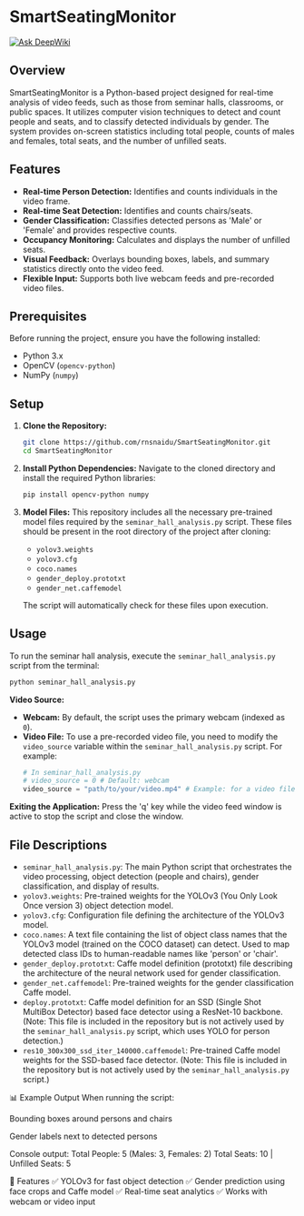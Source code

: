 # SmartSeatingMonitor
[![Ask DeepWiki](https://devin.ai/assets/askdeepwiki.png)](https://deepwiki.com/rnsnaidu/SmartSeatingMonitor.git)

## Overview

SmartSeatingMonitor is a Python-based project designed for real-time analysis of video feeds, such as those from seminar halls, classrooms, or public spaces. It utilizes computer vision techniques to detect and count people and seats, and to classify detected individuals by gender. The system provides on-screen statistics including total people, counts of males and females, total seats, and the number of unfilled seats.

## Features

*   **Real-time Person Detection:** Identifies and counts individuals in the video frame.
*   **Real-time Seat Detection:** Identifies and counts chairs/seats.
*   **Gender Classification:** Classifies detected persons as 'Male' or 'Female' and provides respective counts.
*   **Occupancy Monitoring:** Calculates and displays the number of unfilled seats.
*   **Visual Feedback:** Overlays bounding boxes, labels, and summary statistics directly onto the video feed.
*   **Flexible Input:** Supports both live webcam feeds and pre-recorded video files.

## Prerequisites

Before running the project, ensure you have the following installed:

*   Python 3.x
*   OpenCV (`opencv-python`)
*   NumPy (`numpy`)

## Setup

1.  **Clone the Repository:**
    ```bash
    git clone https://github.com/rnsnaidu/SmartSeatingMonitor.git
    cd SmartSeatingMonitor
    ```

2.  **Install Python Dependencies:**
    Navigate to the cloned directory and install the required Python libraries:
    ```bash
    pip install opencv-python numpy
    ```

3.  **Model Files:**
    This repository includes all the necessary pre-trained model files required by the `seminar_hall_analysis.py` script. These files should be present in the root directory of the project after cloning:
    *   `yolov3.weights`
    *   `yolov3.cfg`
    *   `coco.names`
    *   `gender_deploy.prototxt`
    *   `gender_net.caffemodel`

    The script will automatically check for these files upon execution.

## Usage

To run the seminar hall analysis, execute the `seminar_hall_analysis.py` script from the terminal:

```bash
python seminar_hall_analysis.py
```

**Video Source:**
*   **Webcam:** By default, the script uses the primary webcam (indexed as `0`).
*   **Video File:** To use a pre-recorded video file, you need to modify the `video_source` variable within the `seminar_hall_analysis.py` script. For example:
    ```python
    # In seminar_hall_analysis.py
    # video_source = 0 # Default: webcam
    video_source = "path/to/your/video.mp4" # Example: for a video file
    ```

**Exiting the Application:**
Press the 'q' key while the video feed window is active to stop the script and close the window.

## File Descriptions

*   `seminar_hall_analysis.py`: The main Python script that orchestrates the video processing, object detection (people and chairs), gender classification, and display of results.
*   `yolov3.weights`: Pre-trained weights for the YOLOv3 (You Only Look Once version 3) object detection model.
*   `yolov3.cfg`: Configuration file defining the architecture of the YOLOv3 model.
*   `coco.names`: A text file containing the list of object class names that the YOLOv3 model (trained on the COCO dataset) can detect. Used to map detected class IDs to human-readable names like 'person' or 'chair'.
*   `gender_deploy.prototxt`: Caffe model definition (prototxt) file describing the architecture of the neural network used for gender classification.
*   `gender_net.caffemodel`: Pre-trained weights for the gender classification Caffe model.
*   `deploy.prototxt`: Caffe model definition for an SSD (Single Shot MultiBox Detector) based face detector using a ResNet-10 backbone. (Note: This file is included in the repository but is not actively used by the `seminar_hall_analysis.py` script, which uses YOLO for person detection.)
*   `res10_300x300_ssd_iter_140000.caffemodel`: Pre-trained Caffe model weights for the SSD-based face detector. (Note: This file is included in the repository but is not actively used by the `seminar_hall_analysis.py` script.)

📊 Example Output
When running the script:

Bounding boxes around persons and chairs

Gender labels next to detected persons

Console output:
Total People: 5 (Males: 3, Females: 2)
Total Seats: 10 | Unfilled Seats: 5

📌 Features
✅ YOLOv3 for fast object detection
✅ Gender prediction using face crops and Caffe model
✅ Real-time seat analytics
✅ Works with webcam or video input
